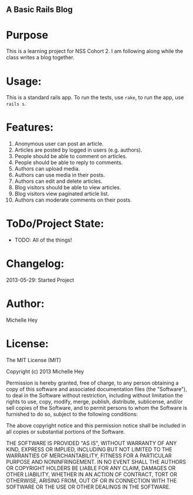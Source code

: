 A Basic Rails Blog
------------------

Purpose
=======

This is a learning project for NSS Cohort 2. I am following along while the class writes a blog together.

Usage:
======

This is a standard rails app. To run the tests, use `rake`, to run the app, use `rails s`.

Features:
=========

1. Anonymous user can post an article.
2. Articles are posted by logged in users (e.g. authors).
3. People should be able to comment on articles.
4. People should be able to reply to comments.
5. Authors can upload media.
6. Authors can use media in their posts.
7. Authors can edit and delete articles.
8. Blog visitors should be able to view articles.
9. Blog visitors view paginated article list.
10. Authors can moderate comments on their posts.

ToDo/Project State:
===================

* TODO: All of the things!

Changelog:
==========

2013-05-29: Started Project

Author:
=======

Michelle Hey

License:
========

The MIT License (MIT)

Copyright (c) 2013 Michelle Hey

Permission is hereby granted, free of charge, to any person obtaining a copy
of this software and associated documentation files (the "Software"), to deal
in the Software without restriction, including without limitation the rights
to use, copy, modify, merge, publish, distribute, sublicense, and/or sell
copies of the Software, and to permit persons to whom the Software is
furnished to do so, subject to the following conditions:

The above copyright notice and this permission notice shall be included in
all copies or substantial portions of the Software.

THE SOFTWARE IS PROVIDED "AS IS", WITHOUT WARRANTY OF ANY KIND, EXPRESS OR
IMPLIED, INCLUDING BUT NOT LIMITED TO THE WARRANTIES OF MERCHANTABILITY,
FITNESS FOR A PARTICULAR PURPOSE AND NONINFRINGEMENT. IN NO EVENT SHALL THE
AUTHORS OR COPYRIGHT HOLDERS BE LIABLE FOR ANY CLAIM, DAMAGES OR OTHER
LIABILITY, WHETHER IN AN ACTION OF CONTRACT, TORT OR OTHERWISE, ARISING FROM,
OUT OF OR IN CONNECTION WITH THE SOFTWARE OR THE USE OR OTHER DEALINGS IN
THE SOFTWARE.
